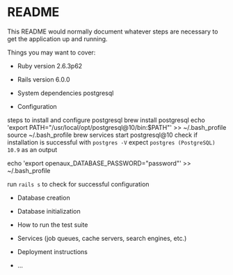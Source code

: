 # README

This README would normally document whatever steps are necessary to get the
application up and running.

Things you may want to cover:

* Ruby version 2.6.3p62

* Rails version 6.0.0

* System dependencies 
postgresql


* Configuration

steps to install and configure postgresql
brew install postgresql
echo 'export PATH="/usr/local/opt/postgresql@10/bin:$PATH"' >> ~/.bash_profile
source ~/.bash_profile
brew services start postgresql@10
check if installation is successful with ` postgres -V `
expect ` postgres (PostgreSQL) 10.9 ` as an output

echo 'export openaux_DATABASE_PASSWORD="password"' >> ~/.bash_profile

run `rails s` to check for successful configuration 

* Database creation

* Database initialization

* How to run the test suite

* Services (job queues, cache servers, search engines, etc.)

* Deployment instructions

* ...
